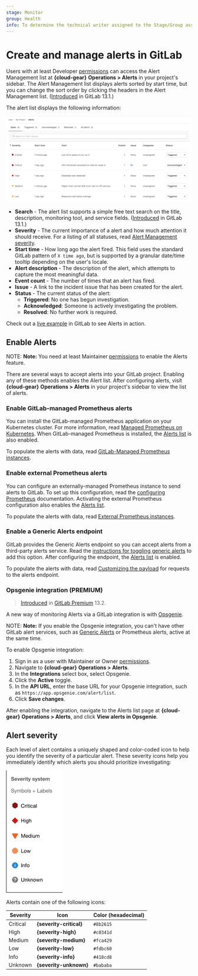 ```yaml
---
stage: Monitor
group: Health
info: To determine the technical writer assigned to the Stage/Group associated with this page, see https://about.gitlab.com/handbook/engineering/ux/technical-writing/#designated-technical-writers
---
```


# Create and manage alerts in GitLab

Users with at least Developer [permissions](../../user/permissions.md) can access
the Alert Management list at **{cloud-gear}** **Operations > Alerts** in your
project's sidebar. The Alert Management list displays alerts sorted by start time,
but you can change the sort order by clicking the headers in the Alert Management list.
([Introduced](https://gitlab.com/gitlab-org/gitlab/-/issues/217745) in GitLab 13.1.)

The alert list displays the following information:

![Alert List](./img/alert_list_v13_1.png)

- **Search** - The alert list supports a simple free text search on the title,
  description, monitoring tool, and service fields.
  ([Introduced](https://gitlab.com/gitlab-org/gitlab/-/issues/213884) in GitLab 13.1.)
- **Severity** - The current importance of a alert and how much attention it should
  receive. For a listing of all statuses, read [Alert Management severity](#alert-severity).
- **Start time** - How long ago the alert fired. This field uses the standard
  GitLab pattern of `X time ago`, but is supported by a granular date/time tooltip
  depending on the user's locale.
- **Alert description** - The description of the alert, which attempts to capture the most meaningful data.
- **Event count** - The number of times that an alert has fired.
- **Issue** - A link to the incident issue that has been created for the alert.
- **Status** - The current status of the alert:
  - **Triggered**: No one has begun investigation.
  - **Acknowledged**: Someone is actively investigating the problem.
  - **Resolved**: No further work is required.
  
Check out a [live example](https://gitlab.com/gitlab-examples/ops/incident-setup/everyone/tanuki-inc/-/alert_management) in GitLab to see Alerts in action.

## Enable Alerts

NOTE: **Note:**
You need at least Maintainer [permissions](../../user/permissions.md) to enable
the Alerts feature.

There are several ways to accept alerts into your GitLab project.
Enabling any of these methods enables the Alert list. After configuring
alerts, visit **{cloud-gear}** **Operations > Alerts** in your project's sidebar
to view the list of alerts.

### Enable GitLab-managed Prometheus alerts

You can install the GitLab-managed Prometheus application on your Kubernetes
cluster. For more information, read
[Managed Prometheus on Kubernetes](../../user/project/integrations/prometheus.md#managed-prometheus-on-kubernetes).
When GitLab-managed Prometheus is installed, the [Alerts list](alerts.md)
is also enabled.

To populate the alerts with data, read
[GitLab-Managed Prometheus instances](../metrics/alerts.md#managed-prometheus-instances).

### Enable external Prometheus alerts

You can configure an externally-managed Prometheus instance to send alerts
to GitLab. To set up this configuration, read the [configuring Prometheus](../metrics/alerts.md#external-prometheus-instances) documentation. Activating the external Prometheus
configuration also enables the [Alerts list](./alerts.md).

To populate the alerts with data, read
[External Prometheus instances](../metrics/alerts.md#external-prometheus-instances).

### Enable a Generic Alerts endpoint

GitLab provides the Generic Alerts endpoint so you can accept alerts from a third-party
alerts service. Read the
[instructions for toggling generic alerts](generic_alerts.md#setting-up-generic-alerts)
to add this option. After configuring the endpoint, the
[Alerts list](./alerts.md) is enabled.

To populate the alerts with data, read [Customizing the payload](./generic_alerts.md#customizing-the-payload) for requests to the alerts endpoint.

### Opsgenie integration **(PREMIUM)**

> [Introduced](https://gitlab.com/groups/gitlab-org/-/epics/3066) in [GitLab Premium](https://about.gitlab.com/pricing/) 13.2.

A new way of monitoring Alerts via a GitLab integration is with
[Opsgenie](https://www.atlassian.com/software/opsgenie).

NOTE: **Note:**
If you enable the Opsgenie integration, you can't have other GitLab alert services,
such as [Generic Alerts](./generic_alerts.md) or
Prometheus alerts, active at the same time.

To enable Opsgenie integration:

1. Sign in as a user with Maintainer or Owner [permissions](../../user/permissions.md).
1. Navigate to **{cloud-gear}** **Operations > Alerts**.
1. In the **Integrations** select box, select Opsgenie.
1. Click the **Active** toggle.
1. In the **API URL**, enter the base URL for your Opsgenie integration, such
   as `https://app.opsgenie.com/alert/list`.
1. Click **Save changes**.

After enabling the integration, navigate to the Alerts list page at
**{cloud-gear}** **Operations > Alerts**, and click **View alerts in Opsgenie**.

## Alert severity

Each level of alert contains a uniquely shaped and color-coded icon to help
you identify the severity of a particular alert. These severity icons help you
immediately identify which alerts you should prioritize investigating:

![Alert Management Severity System](./img/alert_management_severity_v13_0.png)

Alerts contain one of the following icons:

| Severity | Icon | Color (hexadecimal) |
|---|---|---|
| Critical | **{severity-critical}** | `#8b2615` |
| High | **{severity-high}** | `#c0341d` |
| Medium | **{severity-medium}** | `#fca429` |
| Low | **{severity-low}** | `#fdbc60` |
| Info | **{severity-info}** | `#418cd8` |
| Unknown | **{severity-unknown}** | `#bababa` |
